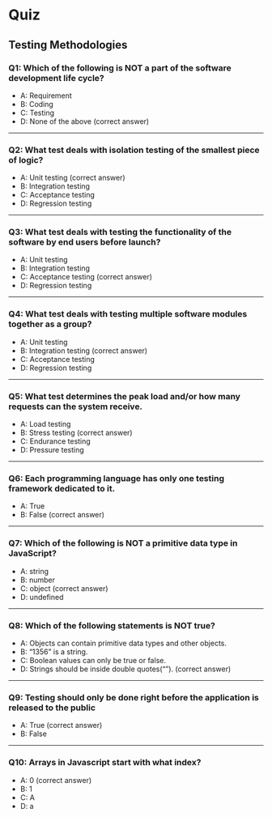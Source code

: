 # Quiz

## Testing Methodologies

### Q1: Which of the following is NOT a part of the software development life cycle?
- A: Requirement
- B: Coding
- C: Testing
- D: None of the above (correct answer)
---

### Q2: What test deals with isolation testing of the smallest piece of logic?
- A: Unit testing (correct answer)
- B: Integration testing
- C: Acceptance testing
- D: Regression testing
---

### Q3: What test deals with testing the functionality of the software by end users before launch?
- A: Unit testing
- B: Integration testing
- C: Acceptance testing (correct answer)
- D: Regression testing
---

### Q4: What test deals with testing multiple software modules together as a group?
- A: Unit testing
- B: Integration testing (correct answer)
- C: Acceptance testing
- D: Regression testing
---

### Q5: What test determines the peak load and/or how many requests can the system receive.
- A: Load testing
- B: Stress testing (correct answer)
- C: Endurance testing
- D: Pressure testing 
---

### Q6: Each programming language has only one testing framework dedicated to it.
- A: True
- B: False (correct answer)
---

### Q7: Which of the following is NOT a primitive data type in JavaScript?
- A: string
- B: number
- C: object (correct answer)
- D: undefined 
---

### Q8: Which of the following statements is NOT true?
- A: Objects can contain primitive data types and other objects.
- B: “1356” is a string.
- C: Boolean values can only be true or false.
- D: Strings should be inside double quotes(“”). (correct answer)
---

### Q9: Testing should only be done right before the application is released to the public
- A: True (correct answer)
- B: False
---

### Q10: Arrays in Javascript start with what index?
- A: 0 (correct answer)
- B: 1
- C: A
- D: a